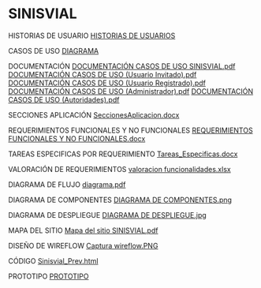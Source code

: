 # SINISVIAL

HISTORIAS DE USUARIO
[HISTORIAS DE USUARIOS](https://github.com/SergioMotab/SINISVIAL/blob/main/HISTORIAS%20DE%20USUARIO)

CASOS DE USO
[DIAGRAMA](https://github.com/SergioMotab/SINISVIAL/blob/db3612d65c71f8abc861dc2118c444da22548614/CASOS%20DE%20USO%20SINISVIAL)

DOCUMENTACIÓN
[DOCUMENTACIÓN CASOS DE USO SINISVIAL.pdf](https://github.com/user-attachments/files/20002792/DOCUMENTACION.CASOS.DE.USO.SINISVIAL.pdf)
[DOCUMENTACIÓN CASOS DE USO (Usuario Invitado).pdf](https://github.com/user-attachments/files/20002800/DOCUMENTACION.CASOS.DE.USO.Usuario.Invitado.pdf)
[DOCUMENTACIÓN CASOS DE USO (Usuario Registrado).pdf](https://github.com/user-attachments/files/20002801/DOCUMENTACION.CASOS.DE.USO.Usuario.Registrado.pdf)
[DOCUMENTACIÓN CASOS DE USO (Administrador).pdf](https://github.com/user-attachments/files/20002802/DOCUMENTACION.CASOS.DE.USO.Administrador.pdf)
[DOCUMENTACIÓN CASOS DE USO (Autoridades).pdf](https://github.com/user-attachments/files/20002804/DOCUMENTACION.CASOS.DE.USO.Autoridades.pdf)

SECCIONES APLICACIÓN
[SeccionesAplicacion.docx](https://github.com/SergioMotab/SINISVIAL/blob/main/SeccionesAplicacion.docx)

REQUERIMIENTOS FUNCIONALES Y NO FUNCIONALES
[REQUERIMIENTOS FUNCIONALES Y NO FUNCIONALES.docx](https://github.com/SergioMotab/SINISVIAL/blob/main/REQUERIMIENTOS%20FUNCIONALES%20Y%20NO%20FUNCIONALES.docx)

TAREAS ESPECIFICAS POR REQUERIMIENTO
[Tareas_Especificas.docx](https://github.com/SergioMotab/SINISVIAL/blob/main/Tareas_Especificas.docx)

VALORACIÓN DE REQUERIMIENTOS
[valoracion funcionalidades.xlsx](https://github.com/SergioMotab/SINISVIAL/blob/main/valoracion%20funcionalidades.xlsx)

DIAGRAMA DE FLUJO
[diagrama.pdf](https://github.com/SergioMotab/SINISVIAL/blob/main/diagrama.pdf)

DIAGRAMA DE COMPONENTES
[DIAGRAMA DE COMPONENTES.png](https://github.com/SergioMotab/SINISVIAL/blob/b2cfa31411fb5811d5abf15323e3049e0a787bd4/DIAGRAMA%20DE%20COMPONENTES.png)

DIAGRAMA DE DESPLIEGUE
[DIAGRAMA DE DESPLIEGUE.jpg](https://github.com/SergioMotab/SINISVIAL/blob/b2cfa31411fb5811d5abf15323e3049e0a787bd4/DIAGRAMA%20DE%20DESPLIEGUE.jpg)

MAPA DEL SITIO
[Mapa del sitio SINISVIAL.pdf](https://github.com/SergioMotab/SINISVIAL/blob/main/Mapa%20del%20sitio%20SINISVIAL.pdf)

DISEÑO DE WIREFLOW
[Captura wireflow.PNG](https://github.com/SergioMotab/SINISVIAL/blob/main/Captura%20wireflow.PNG)

CÓDIGO
[Sinisvial_Prev.html](https://github.com/SergioMotab/SINISVIAL/blob/main/Sinisvial_Prev.html)

PROTOTIPO
[PROTOTIPO](https://github.com/SergioMotab/SINISVIAL/blob/c1abebc9791df843d4b6e8b3a2dbc9212601dc5a/PROTOTIPO)
